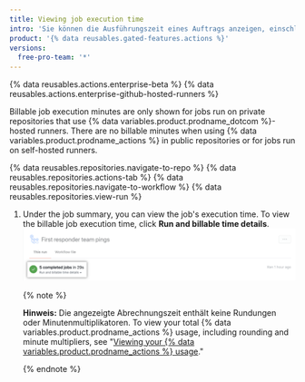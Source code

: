 ```yaml
---
title: Viewing job execution time
intro: 'Sie können die Ausführungszeit eines Auftrags anzeigen, einschließlich der fakturierbaren Minuten, die ein Einzelvorgang angesammelt hat.'
product: '{% data reusables.gated-features.actions %}'
versions:
  free-pro-team: '*'
---
```


{% data reusables.actions.enterprise-beta %}
{% data reusables.actions.enterprise-github-hosted-runners %}

Billable job execution minutes are only shown for jobs run on private repositories that use {% data variables.product.prodname_dotcom %}-hosted runners. There are no billable minutes when using {% data variables.product.prodname_actions %} in public repositories or for jobs run on self-hosted runners.

{% data reusables.repositories.navigate-to-repo %}
{% data reusables.repositories.actions-tab %}
{% data reusables.repositories.navigate-to-workflow %}
{% data reusables.repositories.view-run %}
1. Under the job summary, you can view the job's execution time. To view the billable job execution time, click **Run and billable time details**. ![Link zu Den Ausführungs- und Abrechnungsdetails](/assets/images/help/repository/view-run-billable-time.png)

   {% note %}

   **Hinweis:** Die angezeigte Abrechnungszeit enthält keine Rundungen oder Minutenmultiplikatoren. To view your total {% data variables.product.prodname_actions %} usage, including rounding and minute multipliers, see "[Viewing your {% data variables.product.prodname_actions %} usage](/github/setting-up-and-managing-billing-and-payments-on-github/viewing-your-github-actions-usage)."

   {% endnote %}
